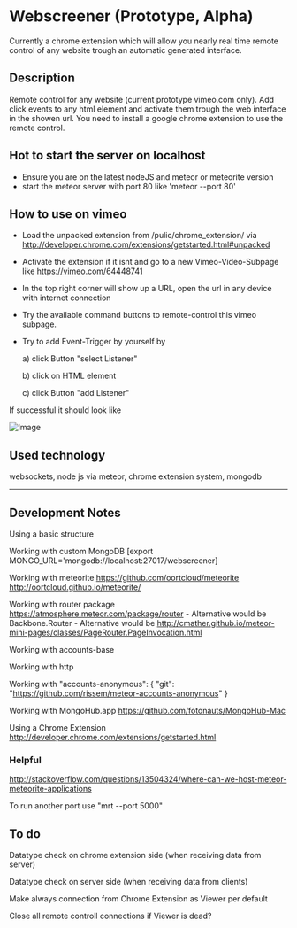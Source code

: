 # Webscreener (Prototype, Alpha)
Currently a chrome extension which will allow you nearly real time remote control of any website trough an automatic generated interface.

## Description
Remote control for any website (current prototype vimeo.com only). Add click events to any html element and activate them trough the web interface in the showen url. You need to install a google chrome extension to use the remote control.

## Hot to start the server on localhost
* Ensure you are on the latest nodeJS and meteor or meteorite version
* start the meteor server with port 80 like 'meteor --port 80'

## How to use on vimeo
* Load the unpacked extension from /pulic/chrome_extension/ via http://developer.chrome.com/extensions/getstarted.html#unpacked

* Activate the extension if it isnt and go to a new Vimeo-Video-Subpage like https://vimeo.com/64448741

* In the top right corner will show up a URL, open the url in any device with internet connection

* Try the available command buttons to remote-control this vimeo subpage.

* Try to add Event-Trigger by yourself by

    a) click Button "select Listener"

    b) click on HTML element

    c) click Button "add Listener"

If successful it should look like

![Image](https://dl.dropboxusercontent.com/u/45446322/basic_git.png)

## Used technology

websockets, node js via meteor, chrome extension system, mongodb


------

## Development Notes

Using a basic structure

Working with custom MongoDB [export MONGO_URL='mongodb://localhost:27017/webscreener]

Working with meteorite https://github.com/oortcloud/meteorite http://oortcloud.github.io/meteorite/

Working with router package https://atmosphere.meteor.com/package/router
    - Alternative would be Backbone.Router
    - Alternative would be http://cmather.github.io/meteor-mini-pages/classes/PageRouter.PageInvocation.html

Working with accounts-base

Working with http

Working with
  "accounts-anonymous": {
    "git": "https://github.com/rissem/meteor-accounts-anonymous"
  }

Working with MongoHub.app https://github.com/fotonauts/MongoHub-Mac

Using a Chrome Extension http://developer.chrome.com/extensions/getstarted.html

### Helpful

http://stackoverflow.com/questions/13504324/where-can-we-host-meteor-meteorite-applications

To run another port use "mrt --port 5000"

## To do

Datatype check on chrome extension side (when receiving data from server)

Datatype check on server side (when receiving data from clients)

Make always connection from Chrome Extension as Viewer per default

Close all remote controll connections if Viewer is dead?
